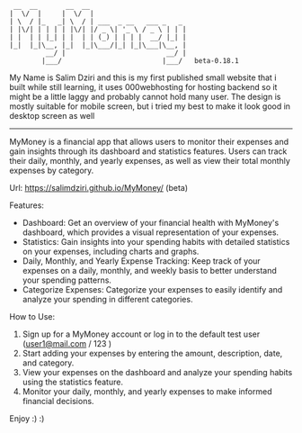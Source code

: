  ```
  __  __       __  __ 
 |  \/  |     |  \/  |
 | \  / |_   _| \  / | ___  _ __   ___ _   _ 
 | |\/| | | | | |\/| |/ _ \| '_ \ / _ \ | | |
 | |  | | |_| | |  | | (_) | | | |  __/ |_| |
 |_|  |_|\__, |_|  |_|\___/|_| |_|\___|\__, |
          __/ |                         __/ |
         |___/                         |___/   beta-0.18.1
```

My Name is Salim Dziri and this is my first published small website that i built while still learning, it uses 000webhosting for hosting backend so it might be a little laggy and probably cannot hold many user.
The design is mostly suitable for mobile screen, but i tried my best to make it look good in desktop screen as well

--------------------------------------------------------------------------------------------------------------------

MyMoney is a financial app that allows users to monitor their expenses and gain insights through its dashboard and statistics features. Users can track their daily, monthly, and yearly expenses, as well as view their total monthly expenses by category.

Url: https://salimdziri.github.io/MyMoney/   (beta)

Features:

- Dashboard: Get an overview of your financial health with MyMoney's dashboard, which provides a visual representation of your expenses.
- Statistics: Gain insights into your spending habits with detailed statistics on your expenses, including charts and graphs.
- Daily, Monthly, and Yearly Expense Tracking: Keep track of your expenses on a daily, monthly, and weekly basis to better understand your spending patterns.
- Categorize Expenses: Categorize your expenses to easily identify and analyze your spending in different categories.

How to Use:

1. Sign up for a MyMoney account or log in to the default test user (user1@mail.com / 123 )
2. Start adding your expenses by entering the amount, description, date, and category.
3. View your expenses on the dashboard and analyze your spending habits using the statistics feature.
4. Monitor your daily, monthly, and yearly expenses to make informed financial decisions.


Enjoy :) :)
